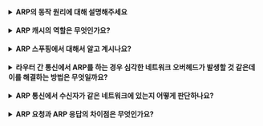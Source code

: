  <details>
  <summary><strong>ARP의 동작 원리에 대해 설명해주세요</strong></summary>

ARP(Address Resolution Protocol)는 IP 주소를 MAC 주소로 변환하는 프로토콜입니다.

송신 장치가 목적지 MAC 주소를 모를 때, **브로드캐스트로 ARP 요청**을 보내고, 응답을 받아 MAC 주소를 저장합니다. 이후 해당 MAC 주소를 사용해 데이터 전송을 수행합니다.

 <details>
  <summary><strong>요청 시 브로드캐스트를 사용하는 이유는 무엇일까요?</strong></summary>

브로드캐스트는 네트워크 내 모든 장치로 요청을 전달하는 방식입니다.

이를 통해 네트워크 내에 존재하는 모든 장치가 요청을 확인하고, 목적지 IP 주소와 일치하는 장치가 응답을 보낼 수 있습니다.

결론적으로, 브로드캐스트는 목적지 MAC 주소를 알 수 없는 초기 상태에서 네트워크 내의 모든 장치에게 정보를 요청하기 위해 사용됩니다.

  </details>

   <details>
  <summary><strong>요청 패킷과 응답 패킷의 구조는 어떻게 되나요?</strong></summary>

ARP 패킷은 출발지의 MAC, IP 주소와 목적지의 MAC, IP 주소를 가지고 있습니다. 요청 패킷의 경우 목적지 MAC 주소에 대한 정보를 모르기 때문에 0으로 설정해두고, 응답은 요청 패킷의 출발지 MAC 주소를 목적지 MAC 주소로 설정해둡니다.

추가로 Hardware type, Protocol type, Hardware address length, Protocol address length, Opcode가 있습니다.

  </details>

  </details>
<br/>
<details>
  <summary><strong>ARP 캐시의 역할은 무엇인가요?</strong></summary>

ARP 캐시는 네트워크에서 자주 사용되는 **IP 주소와 MAC 주소의 매핑 정보를 임시로 저장**하는 테이블입니다.  
 동일한 목적지로 데이터를 보낼 때마다 ARP 요청을 보내는 것은 비효율적이므로,
한 번 조회한 MAC 주소를 일정 시간 동안 저장하여 **네트워크 부하를 줄이고 성능을 최적화**하는 역할을 합니다.

<details>
  <summary><strong>ARP 캐시를 관리할 때 발생할 수 있는 문제가 있을까요?</strong></summary>

첫 번째 문제는 **ARP 스푸핑(캐시 중독)** 입니다.  
 공격자가 네트워크 내 장치들에게 잘못된 MAC 주소 정보를 응답하여,
사용자의 트래픽을 중간에서 가로채거나 다른 장치로 우회시키는 보안 문제가 발생할 수 있습니다.

두 번째 문제는 **캐시 만료 문제**입니다.  
 캐시의 유지 시간이 너무 짧으면 불필요한 ARP 요청이 반복적으로 발생하여 네트워크 부하가 증가할 수 있으며,
반대로 너무 길게 유지되면 MAC 주소가 변경되었을 때 갱신이 늦어져 통신 장애가 발생할 수 있습니다.

</details>

<details>
  <summary><strong>ARP 캐시 테이블의 수명은 어떻게 될까요? 그렇게 설정한 이유는 무엇일까요?</strong></summary>

ARP 캐시의 유지 시간(Time to Live, TTL)은 보통 **몇 분에서 수십 분 정도**로 설정됩니다.  
 네트워크 환경에 따라 다르지만, 보통 1분에서 20분 사이의 값이 일반적입니다.

너무 짧으면 **불필요한 ARP 요청이 증가**하여 네트워크 성능이 저하될 수 있고,  
 너무 길면 **변경된 MAC 주소를 반영하지 못하는 문제**가 발생할 수 있기 때문에,  
 네트워크의 안정성과 성능을 고려하여 적절한 TTL 값을 설정해야 합니다.

</details>

<details>
  <summary><strong>정적 ARP 엔트리와 동적 ARP 엔트리의 차이는 무엇인가요?</strong></summary>

**정적 ARP 엔트리**는 관리자가 직접 **IP 주소와 MAC 주소를 수동으로 매핑**하는 방식으로, 캐시가 만료되지 않고 **영구적으로 유지**됩니다.
따라서 **ARP 스푸핑과 같은 보안 문제를 예방**할 수 있지만,
네트워크 환경이 동적으로 변하는 경우 일일이 수동으로 관리해야 하는 단점이 있습니다.  
반면, **동적 ARP 엔트리**는 네트워크 장치가 **ARP 요청과 응답을 통해 자동으로 생성**하는 방식입니다.
일정 시간이 지나면 만료되며, 새로운 ARP 요청을 통해 갱신됩니다.
자동으로 관리된다는 장점이 있지만, **ARP 스푸핑 공격에 취약할 수 있다는 단점**이 있습니다.

</details>
</details>
<br/>
<details>
  <summary><strong>ARP 스푸핑에서 대해서 알고 계시나요? </strong></summary>

ARP 스푸핑(ARP Spoofing)은 공격자가 네트워크의 ARP 테이블에 **잘못된 MAC 주소를 주입**하여 통신을 가로채거나 변조하는 공격 기법입니다.  
공격자는 자신의 MAC 주소를 특정 IP 주소와 매핑하여, 피해자의 데이터가 공격자에게 전달되도록 조작할 수 있습니다.

<details>
  <summary><strong>어떻게 해결할 수 있을까요?</strong></summary>

중요한 장치들의 IP-MAC 매핑을 수동으로 설정하여, 잘못된 ARP 정보를 차단하는 방법입니다. 관리자가 사전에 모든 장치의 IP와 MAC 주소를 설정하면, ARP 스푸핑 공격이 무효화될 수 있습니다. 그러나 네트워크 변화가 잦은 환경에서는 관리 부담이 크다는 단점이 있습니다.

</details>

</details>
<br/>
<details>
  <summary><strong>라우터 간 통신에서 ARP를 하는 경우 심각한 네트워크 오버헤드가 발생할 것 같은데 이를 해결하는 방법은 무엇일까요?</strong></summary>

**첫 번째, ARP 캐시(Time to Live, TTL) 최적화**로
라우터는 ARP 요청을 통해 MAC 주소를 조회한 후, 이를 **ARP 캐시**에 저장합니다.  
 ARP 캐시의 TTL 값을 적절히 조정하면 **불필요한 재요청을 방지**할 수 있습니다.
너무 길면 변경 사항이 반영되지 않을 수 있고, 너무 짧으면 요청이 과도해질 수 있으므로
**네트워크 환경에 맞는 최적의 TTL 값을 설정하는 것이 중요**합니다.

**두 번째, Proxy ARP 활용**로로
**Proxy ARP**는 라우터가 특정 네트워크의 ARP 요청을 대신 응답하는 방식입니다.  
 같은 서브넷 내에서 ARP 요청을 직접 처리하는 대신, **Proxy ARP를 활용하면 불필요한 ARP 요청을 줄일 수 있습니다.**
다만, Proxy ARP는 보안상 위험(ARP 스푸핑 취약점)이 있을 수 있으므로 신중히 적용해야 합니다.

</details>
<br/>
<details>
  <summary><strong>ARP 통신에서 수신자가 같은 네트워크에 있는지 어떻게 판단하나요?</strong></summary>

송신 측은 **서브넷 마스크**를 사용해서 같은 네트워크인지 판단합니다.
먼저, 자신의 IP 주소와 목적지 IP 주소를 서브넷 마스크와 AND 연산합니다.
이 연산을 통해 **네트워크 주소를 계산**하고, 두 네트워크 주소가 같으면 같은 네트워크라고 판단합니다.

만약 네트워크 주소가 다르면, 수신자가 다른 네트워크에 있다고 판단하고
**게이트웨이**의 MAC 주소를 알아내기 위해 ARP 요청을 보냅니다.

<details>
  <summary><strong>다른 네트워크에 있는 장치의 MAC 주소를 어떻게 알아내나요?</strong></summary>

다른 네트워크에 있는 장치의 MAC 주소를 직접 알아내는 것은 불가능합니다.
대신, **기본 게이트웨이**의 MAC 주소를 사용합니다.

송신 측은 수신자의 IP 주소가 다른 네트워크에 있다고 판단하면, 패킷을 **게이트웨이**로 전달합니다.
이 과정에서 ARP 요청을 사용해 **게이트웨이의 MAC 주소를 알아낸 뒤, 데이터를 게이트웨이로 전송**합니다.
이후, 게이트웨이는 목적지 네트워크에서 다시 ARP를 사용해 **최종 목적지의 MAC 주소를 알아내고 데이터를 전달**합니다.

</details>
</details>
<br/>
<details>
  <summary><strong>ARP 요청과 ARP 응답의 차이점은 무엇인가요?</strong></summary>

ARP 요청을 보낼 때는 요청을 보낸 장치의 MAC 주소와 IP 주소가 포함되며, 목적지 MAC 주소는 아직 알 수 없기 때문에 **0으로 설정**됩니다.  
 이 요청은 **브로드캐스트 방식**으로 전송되며, 네트워크에 있는 모든 장치가 해당 요청을 받습니다.

ARP 응답은 목적지 장치가 자신의 MAC 주소를 요청을 보낸 장치에게 전달하는 과정입니다.  
 응답 패킷에는 응답을 보낸 장치의 MAC 주소와 IP 주소가 포함되며, 요청을 보낸 장치의 MAC 주소와 IP 주소도 함께 포함됩니다.
ARP 응답은 **유니캐스트 방식**으로 전송되며, 요청을 보낸 장치에게만 직접 전달됩니다.

</details>
